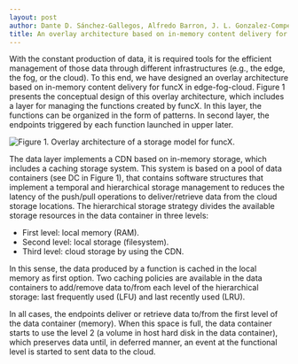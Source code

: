 ```yaml
---
layout: post
author: Dante D. Sánchez-Gallegos, Alfredo Barron, J. L. Gonzalez-Compean (Cinvestav Tamaulipas)
title: An overlay architecture based on in-memory content delivery for funcX in edge-fog-cloud
---
```


With the constant production of data, it is required tools for the efficient management of those data through different
infrastructures (e.g., the edge, the fog, or the cloud). To this end, we have designed an overlay architecture based on
in-memory content delivery for funcX in edge-fog-cloud. Figure 1 presents the conceptual design of this overlay
architecture, which includes a layer for managing the functions created by funcX. In this layer, the functions can be
organized in the form of patterns. In second layer, the endpoints triggered by each function launched in upper later. 

![Figure 1. Overlay architecture of a storage model for funcX.](https://raw.githubusercontent.com/Parsl/parsl.github.io/master/images/blog/2022-09-22/arch2.jpg)

The data layer implements a CDN based on in-memory storage, which includes a caching storage system. This system is based
on a pool of data containers (see DC in Figure 1), that contains software structures that implement a temporal and hierarchical
storage management to reduces the latency of the push/pull operations to deliver/retrieve data from the cloud storage locations.
The hierarchical storage strategy divides the available storage resources in the data container in three levels:

* First level: local memory (RAM).
* Second level: local storage (filesystem).
* Third level: cloud storage by using the CDN.

In this sense, the data produced by a function is cached in the local memory as first option. Two caching policies are available
in the data containers to add/remove data to/from each level of the hierarchical storage: last frequently used (LFU) and last
recently used (LRU).

In all cases, the endpoints deliver or retrieve data to/from the first level of the data container (memory). When this space is
full, the data container starts to use the level 2 (a volume in host hard disk in the data container), which preserves data
until, in deferred manner, an event at the functional level is started to sent data to the cloud.

